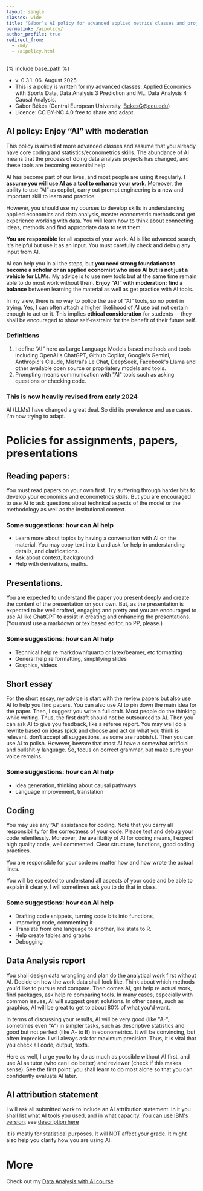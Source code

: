 ```yaml
---
layout: single
classes: wide
title: "Gábor’s AI policy for advanced applied metrics classes and projects"
permalink: /aipolicy/
author_profile: true
redirect_from:
  - /md/
  - /aipolicy.html
---
```


{% include base_path %}


* v. 0.3.1.  06. August 2025. 
* This is a policy is written for my advanced classes: Applied Economics with Sports Data, Data Analysis 3 Prediction and ML. Data Analysis 4 Causal Analysis. 
* Gábor Békés (Central European University, BekesG@ceu.edu)
* Licence: CC BY-NC 4.0 free to share and adapt. 


## AI policy: Enjoy “AI” with moderation 

This policy is aimed at more advanced classes and assume that you already have core coding and statistics/econometrics skills. The abundance of AI means that the process of doing data analysis projects has changed, and these tools are becoming essential help. 

AI has become part of our lives, and most people are using it regularly. **I assume you will use AI as a tool to enhance your work**. Moreover, the ability to use “AI” as copilot, carry out prompt engineering is a new and important skill to learn and practice.

However, you should use my courses to develop skills in understanding applied economics and data analysis, master econometric methods and get experience working with data. You will learn how to think about connecting ideas, methods and find appropriate data to test them. 

**You are responsible** for all aspects of your work. AI is like advanced search, it's helpful but use it as an input. You must carefully check and debug any input from AI. 

AI can help you in all the steps, but **you need strong foundations to become a scholar or an applied economist who uses AI but is not just a vehicle for LLMs.** My advice is to use new tools but at the same time remain able to do most work without them. **Enjoy “AI” with moderation: find a balance** between learning the material as well as get practice with AI tools.

In my view, there is no way to police the use of “AI” tools, so no point in trying. Yes, I can often attach a higher likelihood of AI use but not certain enough to act on it. This implies **ethical consideration** for students -- they shall be encouraged to show self-restraint for the benefit of their future self.  


### Definitions

1.  I define “AI” here as Large Language Models based methods and tools including OpenAI's ChatGPT, Github Copilot, Google's Gemini, Anthropic's Claude, Mistral's Le Chat, DeepSeek, Facebook's Llama and other available open source or propriatery models and tools. 
2. Prompting means communication with "AI" tools such as asking questions or checking code.

### This is now heavily revised from early 2024

AI (LLMs) have changed a great deal. So did its prevalence and use cases. I'm now trying to adapt. 



# Policies for assignments, papers, presentations

## Reading papers: 
You must read papers on your own first. Try suffering through harder bits to develop your economics and econometrics skills. But you are encouraged to use AI to ask questions about technical aspects of the model or the methodology as well as the institutional context. 

### Some suggestions: how can AI help

* Learn more about topics by having a conversation with AI on the material. You may copy text into it and ask for help in understanding details, and clarifications.  
* Ask about context, background
* Help with derivations, maths. 

## Presentations.
You are expected to understand the paper you present deeply and create the content of the presentation on your own. But, as the presentation is expected to be well crafted, engaging and pretty and you are encouraged to use AI like ChatGPT to assist in creating and enhancing the presentations. (You must use a markdown or tex based editor, no PP, please.)

### Some suggestions: how can AI help

* Technical help re markdown/quarto or latex/beamer, etc formatting
* General help re formatting, simplifying slides
* Graphics, videos


## Short essay

For the short essay, my advice is start with the review papers but also use AI to help you find papers. You can also use AI to pin down the main idea for the paper. Then, I suggest you write a full draft. Most people do the thinking while writing. Thus, the first draft should not be outsourced to AI. Then you can ask AI to give you feedback, like a referee report. You may well do a rewrite based on ideas (pick and choose and act on what you think is relevant, don’t accept all suggestions, as some are rubbish.). Then you can use AI to polish. However, beware that most AI have a somewhat artificial and bullshit-y language. So, focus on correct grammar, but make sure your voice remains. 

### Some suggestions: how can AI help

* Idea generation, thinking about causal pathways
* Language improvement, translation 

## Coding

You may use any “AI” assistance for coding. Note that you carry all responsibility for the correctness of your code. Please test and debug your code relentlessly. Moreover, the availibility of AI for coding means, I expect high quality code, well commented. Clear structure, functions, good coding practices. 

You are responsible for your code no matter how and how wrote the actual lines. 

You will be expected to understand all aspects of your code and be able to explain it clearly. I will sometimes ask you to do that in class.

### Some suggestions: how can AI help

* Drafting code snippets, turning code bits into functions, 
* Improving code, commenting it 
* Translate from one language to another, like stata to R. 
* Help create tables and graphs
* Debugging

## Data Analysis report

You shall design data wrangling and plan do the analytical work first without AI. Decide on how the work data shall look like. Think about which methods you'd like to pursue and compare. Then comes AI, get help re actual work, find packages, ask help re comparing tools. In many cases, especially with common issues, AI will suggest great solutions. In other cases, such as graphics,  AI will be great to get to about 80\% of what you'd want. 

In terms of discussing your results, AI will be very good (like "A-", sometimes even "A") in simpler tasks, such as descriptive statistics and good but not perfect (like A- to B) in econometrics. It will be convincing, but often imprecise. I will always ask for maximum precision. Thus, it is vital that you check all code, output, texts. 

Here as well, I urge you to try do as much as possible without AI first, and use AI as tutor (who can I do better) and reviewer (check if this makes sense). See the first point: you shall learn to do most alone so that you can confidently evaluate AI later. 

## AI attribution statement

I will ask all submitted work to include an AI attribution statement. In it you shall list what AI tools you used, and in what capacity. 
[You can use IBM's version](https://aiattribution.github.io/), see [description here](https://research.ibm.com/blog/AI-attribution-toolkit)

It is mostly for statistical purposes. It will NOT affect your grade. It might also help you clarify how you are using AI. 


# More

Check out my [Data Analysis with AI course](https://gabors-data-analysis.com/ai-course/)
